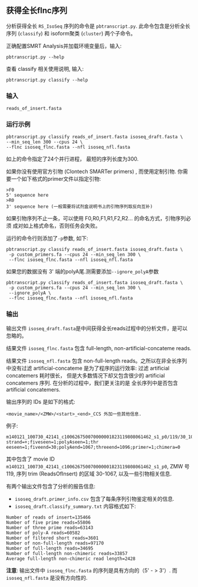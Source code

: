 
## 获得全长flnc序列

分析获得全长 ``RS_IsoSeq`` 序列的命令是 `pbtranscript.py`. 此命令包含是分析全长序列 (`classify`) 和 isoform聚类 (`cluster`) 两个子命令。

正确配置SMRT Analysis并加载环境变量后，输入: 
```
pbtranscript.py --help
```
查看 classify 相关使用说明, 输入:
```
pbtranscript.py classify --help
```

### 输入

``reads_of_insert.fasta`` 


### 运行示例


```
pbtranscript.py classify reads_of_insert.fasta isoseq_draft.fasta \
--min_seq_len 300 --cpus 24 \
--flnc isoseq_flnc.fasta --nfl isoseq_nfl.fasta 
```

如上的命令指定了24个并行进程， 最短的序列长度为300. 

如果你没有使用官方引物 (Clontech SMARTer primers) , 而使用定制引物. 你需要一个如下格式的primer文件以指定引物:


```
>F0
5' sequence here
>R0
3' sequence here (一般需要将试剂盒说明书上的引物序列取反向互补)
```

如果引物序列不止一条，可以使用 F0,R0,F1,R1,F2,R2... 的命名方式，引物序列必须 成对如上格式命名，否则任务会失败。


运行的命令行则添加了`-p`参数, 如下:

```
pbtranscript.py classify reads_of_insert.fasta isoseq_draft.fasta \
 -p custom_primers.fa --cpus 24 --min_seq_len 300 \
 --flnc isoseq_flnc.fasta --nfl isoseq_nfl.fasta
```

如果您的数据没有 3' 端的polyA尾.测需要添加`--ignore_polyA`参数


```
pbtranscript.py classify reads_of_insert.fasta isoseq_draft.fasta \
 -p custom_primers.fa --cpus 24 --min_seq_len 300 \
 --ignore_polyA \
 --flnc isoseq_flnc.fasta --nfl isoseq_nfl.fasta
```


### 输出

输出文件 `isoseq_draft.fasta`是中间获得全长reads过程中的分析文件，是可以忽略的。

结果文件 `isoseq_flnc.fasta` 包含 full-length, non-artificial-concateme reads.

结果文件 `isoseq_nfl.fasta` 包含 non-full-length reads。之所以在非全长序列中没有过滤 artificial-concateme 是为了程序的运行效率:
过滤 artificial concatemers 耗时很长， 但是大多数情况下却又包含很少的 artificial concatemers 序列. 在分析的过程中，我们更关注的是
全长序列中是否包含 artificial concatemers. 

输出序列的 IDs 是如下的格式:
```
<movie_name>/<ZMW>/<start>_<end>_CCS 外加一些其他信息.
```

例子:


```
m140121_100730_42141_c100626750070000001823119808061462_s1_p0/119/30_1067_CCS strand=+;fiveseen=1;polyAseen=1;thr
eeseen=1;fiveend=30;polyAend=1067;threeend=1096;primer=1;chimera=0
```

其中包含了 movie ID `m140121_100730_42141_c100626750070000001823119808061462_s1_p0`, ZMW 号 119, 序列 trim (ReadsOfInsert) 的区域 30-1067,
以及一些引物相关信息.

有两个输出文件包含了分析的报告信息:

*  `isoseq_draft.primer_info.csv` 包含了每条序列引物鉴定相关的信息. 
*  `isoseq_draft.classify_summary.txt` 内容格式如下:
```
Number of reads of insert=135466
Number of five prime reads=55806
Number of three prime reads=63143
Number of poly-A reads=60582
Number of filtered short reads=3601
Number of non-full-length reads=97170
Number of full-length reads=34695
Number of full-length non-chimeric reads=33857
Average full-length non-chimeric read length=2428
```

**注意**: 输出文件中 `isoseq_flnc.fasta` 的序列是具有方向的（5' - > 3'）. 而 `isoseq_nfl.fasta` 是没有方向性的.




